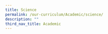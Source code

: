 ```yaml
---
title: Science
permalink: /our-curriculum/Academic/science/
description: ""
third_nav_title: Academic
---
```

